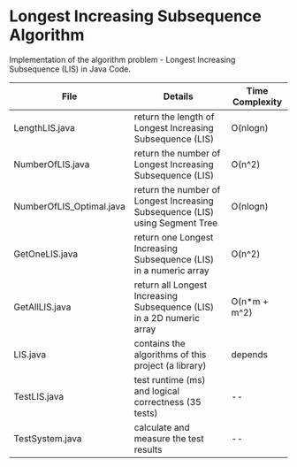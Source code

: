# Longest Increasing Subsequence Algorithm

Implementation of the algorithm problem - Longest Increasing Subsequence (LIS) in Java Code.

| File | Details | Time Complexity |
| --- | --- | --- |
| LengthLIS.java | return the length of Longest Increasing Subsequence (LIS) |  O(nlogn) |
| NumberOfLIS.java | return the number of Longest Increasing Subsequence (LIS) | O(n^2) |
| NumberOfLIS_Optimal.java | return the number of Longest Increasing Subsequence (LIS) using Segment Tree | O(nlogn) |
| GetOneLIS.java | return one Longest Increasing Subsequence (LIS) in a numeric array | O(n^2) |
| GetAllLIS.java | return all Longest Increasing Subsequence (LIS) in a 2D numeric array | O(n*m + m^2) | 
| LIS.java | contains the algorithms of this project (a library) | depends | 
| TestLIS.java | test runtime (ms) and logical correctness (35 tests) |  -- | 
| TestSystem.java | calculate and measure the test results | -- | 
